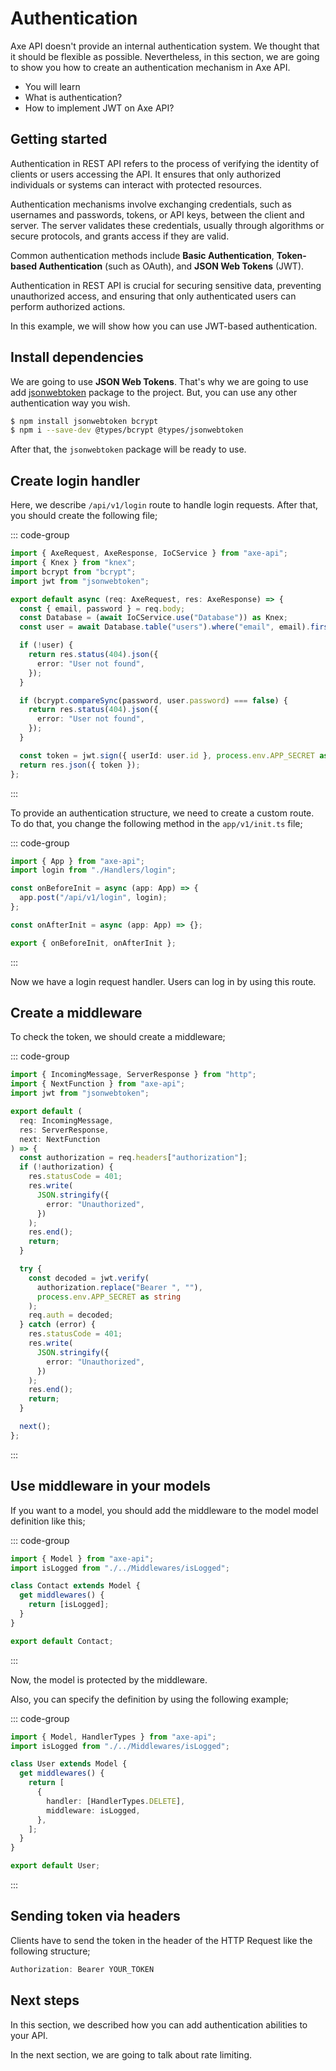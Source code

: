 # Authentication

<p class="description">
Axe API doesn't provide an internal authentication system. We thought that it should be flexible as possible. Nevertheless, in this sectıon, we are going to show you how to create an authentication mechanism in Axe API.
</p>

<ul class="intro">
  <li>You will learn</li>
  <li>What is authentication?</li>
  <li>How to implement JWT on Axe API?</li>
</ul>

## Getting started

Authentication in REST API refers to the process of verifying the identity of clients or users accessing the API. It ensures that only authorized individuals or systems can interact with protected resources.

Authentication mechanisms involve exchanging credentials, such as usernames and passwords, tokens, or API keys, between the client and server. The server validates these credentials, usually through algorithms or secure protocols, and grants access if they are valid.

Common authentication methods include **Basic Authentication**, **Token-based Authentication** (such as OAuth), and **JSON Web Tokens** (JWT).

Authentication in REST API is crucial for securing sensitive data, preventing unauthorized access, and ensuring that only authenticated users can perform authorized actions.

In this example, we will show how you can use JWT-based authentication.

## Install dependencies

We are going to use **JSON Web Tokens**. That's why we are going to use add [jsonwebtoken](https://www.npmjs.com/package/jsonwebtoken) package to the project. But, you can use any other authentication way you wish.

```bash
$ npm install jsonwebtoken bcrypt
$ npm i --save-dev @types/bcrypt @types/jsonwebtoken
```

After that, the `jsonwebtoken` package will be ready to use.

## Create login handler

Here, we describe `/api/v1/login` route to handle login requests. After that, you should create the following file;

::: code-group

```ts [app/v1/Handlers/login.ts]
import { AxeRequest, AxeResponse, IoCService } from "axe-api";
import { Knex } from "knex";
import bcrypt from "bcrypt";
import jwt from "jsonwebtoken";

export default async (req: AxeRequest, res: AxeResponse) => {
  const { email, password } = req.body;
  const Database = (await IoCService.use("Database")) as Knex;
  const user = await Database.table("users").where("email", email).first();

  if (!user) {
    return res.status(404).json({
      error: "User not found",
    });
  }

  if (bcrypt.compareSync(password, user.password) === false) {
    return res.status(404).json({
      error: "User not found",
    });
  }

  const token = jwt.sign({ userId: user.id }, process.env.APP_SECRET as string);
  return res.json({ token });
};
```

:::

To provide an authentication structure, we need to create a custom route. To do that, you change the following method in the `app/v1/init.ts` file;

::: code-group

```ts [app/v1/init.ts]
import { App } from "axe-api";
import login from "./Handlers/login";

const onBeforeInit = async (app: App) => {
  app.post("/api/v1/login", login);
};

const onAfterInit = async (app: App) => {};

export { onBeforeInit, onAfterInit };
```

:::

Now we have a login request handler. Users can log in by using this route.

## Create a middleware

To check the token, we should create a middleware;

::: code-group

```ts [app/v1/Middlewares/isLogged.ts]
import { IncomingMessage, ServerResponse } from "http";
import { NextFunction } from "axe-api";
import jwt from "jsonwebtoken";

export default (
  req: IncomingMessage,
  res: ServerResponse,
  next: NextFunction
) => {
  const authorization = req.headers["authorization"];
  if (!authorization) {
    res.statusCode = 401;
    res.write(
      JSON.stringify({
        error: "Unauthorized",
      })
    );
    res.end();
    return;
  }

  try {
    const decoded = jwt.verify(
      authorization.replace("Bearer ", ""),
      process.env.APP_SECRET as string
    );
    req.auth = decoded;
  } catch (error) {
    res.statusCode = 401;
    res.write(
      JSON.stringify({
        error: "Unauthorized",
      })
    );
    res.end();
    return;
  }

  next();
};
```

:::

## Use middleware in your models

If you want to a model, you should add the middleware to the model model definition like this;

::: code-group

```ts [app/v1/Models/Contact.ts]
import { Model } from "axe-api";
import isLogged from "./../Middlewares/isLogged";

class Contact extends Model {
  get middlewares() {
    return [isLogged];
  }
}

export default Contact;
```

:::

Now, the model is protected by the middleware.

Also, you can specify the definition by using the following example;

::: code-group

```ts [app/v1/Models/Contact.ts]
import { Model, HandlerTypes } from "axe-api";
import isLogged from "./../Middlewares/isLogged";

class User extends Model {
  get middlewares() {
    return [
      {
        handler: [HandlerTypes.DELETE],
        middleware: isLogged,
      },
    ];
  }
}

export default User;
```

:::

## Sending token via headers

Clients have to send the token in the header of the HTTP Request like the following structure;

```js
Authorization: Bearer YOUR_TOKEN
```

## Next steps

In this section, we described how you can add authentication abilities to your API.

In the next section, we are going to talk about rate limiting.
